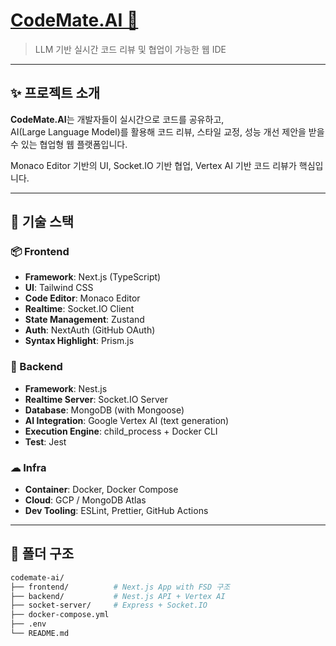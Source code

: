 # [CodeMate.AI 🧠](https://aicodemate.net)

> LLM 기반 실시간 코드 리뷰 및 협업이 가능한 웹 IDE

---

## ✨ 프로젝트 소개

**CodeMate.AI**는 개발자들이 실시간으로 코드를 공유하고,  
AI(Large Language Model)를 활용해 코드 리뷰, 스타일 교정, 성능 개선 제안을 받을 수 있는 협업형 웹 플랫폼입니다.

Monaco Editor 기반의 UI, Socket.IO 기반 협업, Vertex AI 기반 코드 리뷰가 핵심입니다.

---

## 🧱 기술 스택

### 📦 Frontend
- **Framework**: Next.js (TypeScript)
- **UI**: Tailwind CSS
- **Code Editor**: Monaco Editor
- **Realtime**: Socket.IO Client
- **State Management**: Zustand
- **Auth**: NextAuth (GitHub OAuth)
- **Syntax Highlight**: Prism.js

### 🔧 Backend
- **Framework**: Nest.js
- **Realtime Server**: Socket.IO Server
- **Database**: MongoDB (with Mongoose)
- **AI Integration**: Google Vertex AI (text generation)
- **Execution Engine**: child_process + Docker CLI
- **Test**: Jest

### ☁ Infra
- **Container**: Docker, Docker Compose
- **Cloud**: GCP / MongoDB Atlas
- **Dev Tooling**: ESLint, Prettier, GitHub Actions

---

## 📂 폴더 구조

```bash
codemate-ai/
├── frontend/          # Next.js App with FSD 구조
├── backend/           # Nest.js API + Vertex AI
├── socket-server/     # Express + Socket.IO
├── docker-compose.yml
├── .env
└── README.md
